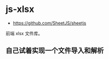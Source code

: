 <script setup>
import LoadExcel from "@docs/js-xlsx/LoadExcel.vue";
</script>

# js-xlsx

- https://github.com/SheetJS/sheetjs

前端 xlsx 文件库。

## 自己试着实现一个文件导入和解析

<ClientOnly>
	<LoadExcel />
</ClientOnly>
